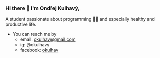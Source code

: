 ### Hi there 👋 I'm Ondřej Kulhavý,

A student passionate about programming 👩‍💻 and especially healthy and productive life.
- You can reach me by
     - email: okulhav@gmail.com
     - ig: @okulhavy
     - facebook: [okulhav](https://www.facebook.com/Okulhav/)
<!--
**OndrejKulhavy/OndrejKulhavy** is a ✨ _special_ ✨ repository because its `README.md` (this file) appears on your GitHub profile.

Here are some ideas to get you started:

- 🔭 I’m currently working on ...
- 🌱 I’m currently learning ...
- 👯 I’m looking to collaborate on ...
- 🤔 I’m looking for help with ...
- 💬 Ask me about ...
- 📫 How to reach me: ...
- 😄 Pronouns: ...
- ⚡ Fun fact: ...
-->
